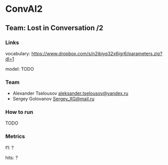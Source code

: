 # ConvAI2
## Team: Lost in Conversation /2


### Links

vocabulary: https://www.dropbox.com/s/n2jbjyq32x6jgr6/parameters.zip?dl=1

model: TODO

### Team

* Alexander Tselousov aleksander.tselousov@yandex.ru
* Sergey Golovanov Sergey_XG@mail.ru

### How to run

TODO

### Metrics

f1: ?

hits: ?
